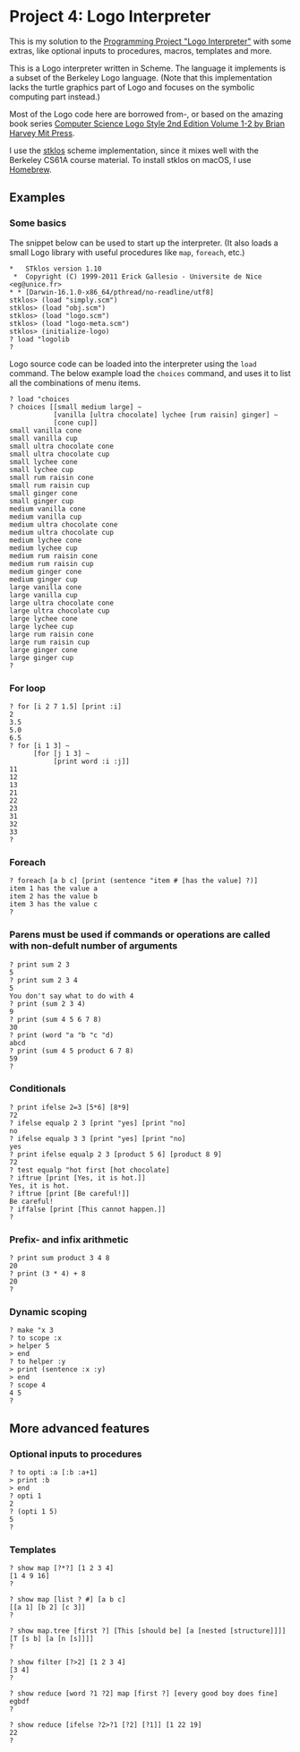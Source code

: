 # Project 4: Logo Interpreter

This is my solution to the [Programming Project "Logo Interpreter"](https://inst.eecs.berkeley.edu/%7Ecs61a/reader/vol1.html) with some extras, like optional inputs to procedures, macros, templates and more.

This is a Logo interpreter written in Scheme. The language it implements is a subset of the Berkeley Logo language. (Note that this implementation lacks the turtle graphics part of Logo and focuses on the symbolic computing part instead.)

Most of the Logo code here are borrowed from-, or based on the amazing book series [Computer Science Logo Style 2nd Edition Volume 1-2 by Brian Harvey Mit Press](https://people.eecs.berkeley.edu/~bh/logo.html).

I use the [stklos](http://www.stklos.net) scheme implementation, since it mixes well with the Berkeley CS61A course material. To install stklos on macOS, I use [Homebrew](https://brew.sh).

## Examples

### Some basics

The snippet below can be used to start up the interpreter. (It also loads a small Logo library with useful procedures like `map`, `foreach`, etc.)

```
*   STklos version 1.10
 *  Copyright (C) 1999-2011 Erick Gallesio - Universite de Nice <eg@unice.fr>
* * [Darwin-16.1.0-x86_64/pthread/no-readline/utf8]
stklos> (load "simply.scm")
stklos> (load "obj.scm")
stklos> (load "logo.scm")
stklos> (load "logo-meta.scm")
stklos> (initialize-logo)
? load "logolib 
? 
```

Logo source code can be loaded into the interpreter using the `load` command. The below example load the `choices` command, and uses it to list all the combinations of menu items.

```
? load "choices 
? choices [[small medium large] ~
           [vanilla [ultra chocolate] lychee [rum raisin] ginger] ~
           [cone cup]]
small vanilla cone
small vanilla cup
small ultra chocolate cone
small ultra chocolate cup
small lychee cone
small lychee cup
small rum raisin cone
small rum raisin cup
small ginger cone
small ginger cup
medium vanilla cone
medium vanilla cup
medium ultra chocolate cone
medium ultra chocolate cup
medium lychee cone
medium lychee cup
medium rum raisin cone
medium rum raisin cup
medium ginger cone
medium ginger cup
large vanilla cone
large vanilla cup
large ultra chocolate cone
large ultra chocolate cup
large lychee cone
large lychee cup
large rum raisin cone
large rum raisin cup
large ginger cone
large ginger cup
? 
```

### For loop

```
? for [i 2 7 1.5] [print :i]
2
3.5
5.0
6.5
? for [i 1 3] ~
      [for [j 1 3] ~
           [print word :i :j]]
11
12
13
21
22
23
31
32
33
? 
```

### Foreach

```
? foreach [a b c] [print (sentence "item # [has the value] ?)]
item 1 has the value a
item 2 has the value b
item 3 has the value c
?
```

### Parens must be used if commands or operations are called with non-defult number of arguments

```
? print sum 2 3
5
? print sum 2 3 4
5
You don't say what to do with 4
? print (sum 2 3 4)
9
? print (sum 4 5 6 7 8)
30
? print (word "a "b "c "d)
abcd
? print (sum 4 5 product 6 7 8)
59
?
```

### Conditionals

```
? print ifelse 2=3 [5*6] [8*9]
72
? ifelse equalp 2 3 [print "yes] [print "no]
no
? ifelse equalp 3 3 [print "yes] [print "no]
yes
? print ifelse equalp 2 3 [product 5 6] [product 8 9]
72
? test equalp "hot first [hot chocolate]
? iftrue [print [Yes, it is hot.]]
Yes, it is hot.
? iftrue [print [Be careful!]]
Be careful!
? iffalse [print [This cannot happen.]]
?
```

### Prefix- and infix arithmetic

```
? print sum product 3 4 8
20
? print (3 * 4) + 8
20
?
```

### Dynamic scoping

```
? make "x 3
? to scope :x
> helper 5
> end
? to helper :y
> print (sentence :x :y)
> end
? scope 4
4 5
?
```

## More advanced features

### Optional inputs to procedures

```
? to opti :a [:b :a+1]
> print :b
> end
? opti 1
2
? (opti 1 5)
5
?
```

### Templates

```
? show map [?*?] [1 2 3 4]
[1 4 9 16]
?
```

```
? show map [list ? #] [a b c]
[[a 1] [b 2] [c 3]]
?
```

```
? show map.tree [first ?] [This [should be] [a [nested [structure]]]]
[T [s b] [a [n [s]]]]
?
```

```
? show filter [?>2] [1 2 3 4]
[3 4]
?
```

```
? show reduce [word ?1 ?2] map [first ?] [every good boy does fine]
egbdf
?
```

```
? show reduce [ifelse ?2>?1 [?2] [?1]] [1 22 19]
22
?
```
